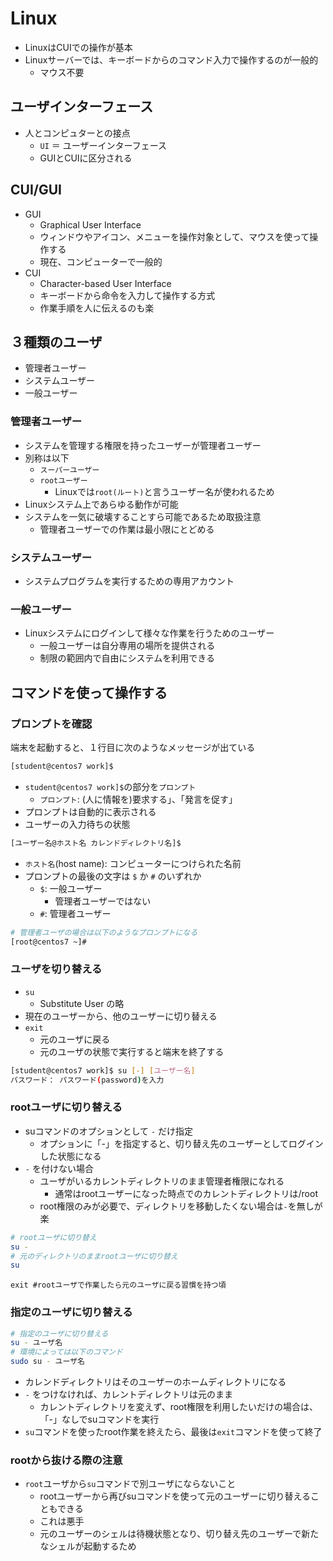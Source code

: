 # Linux

* LinuxはCUIでの操作が基本
* Linuxサーバーでは、キーボードからのコマンド入力で操作するのが一般的
    * マウス不要

## ユーザインターフェース

* 人とコンピュターとの接点
    * `UI` ＝ ユーザーインターフェース
    * GUIとCUIに区分される
    
## CUI/GUI

* GUI
    * Graphical User Interface
    * ウィンドウやアイコン、メニューを操作対象として、マウスを使って操作する
    * 現在、コンピューターで一般的
* CUI
    * Character-based User Interface
    * キーボードから命令を入力して操作する方式
    * 作業手順を人に伝えるのも楽

## ３種類のユーザ

* 管理者ユーザー
* システムユーザー
* 一般ユーザー

### 管理者ユーザー

* システムを管理する権限を持ったユーザーが管理者ユーザー
* 別称は以下
    * `スーパーユーザー`
    * `rootユーザー`
        * Linuxでは`root(ルート)`と言うユーザー名が使われるため
* Linuxシステム上であらゆる動作が可能
* システムを一気に破壊することすら可能であるため取扱注意
    * 管理者ユーザーでの作業は最小限にとどめる

### システムユーザー

* システムプログラムを実行するための専用アカウント

### 一般ユーザー

* Linuxシステムにログインして様々な作業を行うためのユーザー
    * 一般ユーザーは自分専用の場所を提供される
    * 制限の範囲内で自由にシステムを利用できる

## コマンドを使って操作する

### プロンプトを確認

端末を起動すると、１行目に次のようなメッセージが出ている

```bash
[student@centos7 work]$
```

* `student@centos7 work]$`の部分を`プロンプト`
    * `プロンプト`: (人に情報を)要求する」、「発言を促す」
* プロンプトは自動的に表示される
* ユーザーの入力待ちの状態

```bash
[ユーザー名@ホスト名 カレンドディレクトリ名]$
```

* `ホスト名`(host name): コンピューターにつけられた名前
* プロンプトの最後の文字は `$` か `#` のいずれか
    * `$`: 一般ユーザー
        * 管理者ユーザーではない
    * `#`: 管理者ユーザー

```bash
# 管理者ユーザの場合は以下のようなプロンプトになる
[root@centos7 ~]#
```

### ユーザを切り替える

* `su`
    * Substitute User の略
* 現在のユーザーから、他のユーザーに切り替える
* `exit`
    * 元のユーザに戻る
    * 元のユーザの状態で実行すると端末を終了する

```bash
[student@centos7 work]$ su [-] [ユーザー名]
パスワード： パスワード(password)を入力
```

### rootユーザに切り替える

* suコマンドのオプションとして `-` だけ指定
    * オプションに「-」を指定すると、切り替え先のユーザーとしてログインした状態になる
* `-` を付けない場合
    * ユーザがいるカレントディレクトリのまま管理者権限になれる
        * 通常はrootユーザーになった時点でのカレントディレクトリは/root
    * root権限のみが必要で、ディレクトリを移動したくない場合は`-`を無しが楽
    
```bash
# rootユーザに切り替え
su -
# 元のディレクトリのままrootユーザに切り替え
su
```

```
exit #rootユーザで作業したら元のユーザに戻る習慣を持つ頃
```

### 指定のユーザに切り替える

```bash
# 指定のユーザに切り替える
su - ユーザ名
# 環境によっては以下のコマンド
sudo su - ユーザ名
```

* カレンドディレクトリはそのユーザーのホームディレクトリになる
* `-` をつけなければ、カレントディレクトリは元のまま
    * カレントディレクトリを変えず、root権限を利用したいだけの場合は、「-」なしでsuコマンドを実行
* `su`コマンドを使ったroot作業を終えたら、最後は`exit`コマンドを使って終了

### rootから抜ける際の注意

* `root`ユーザから`su`コマンドで別ユーザにならないこと
    * rootユーザーから再びsuコマンドを使って元のユーザーに切り替えることもできる
    * これは悪手
    * 元のユーザーのシェルは待機状態となり、切り替え先のユーザーで新たなシェルが起動するため
